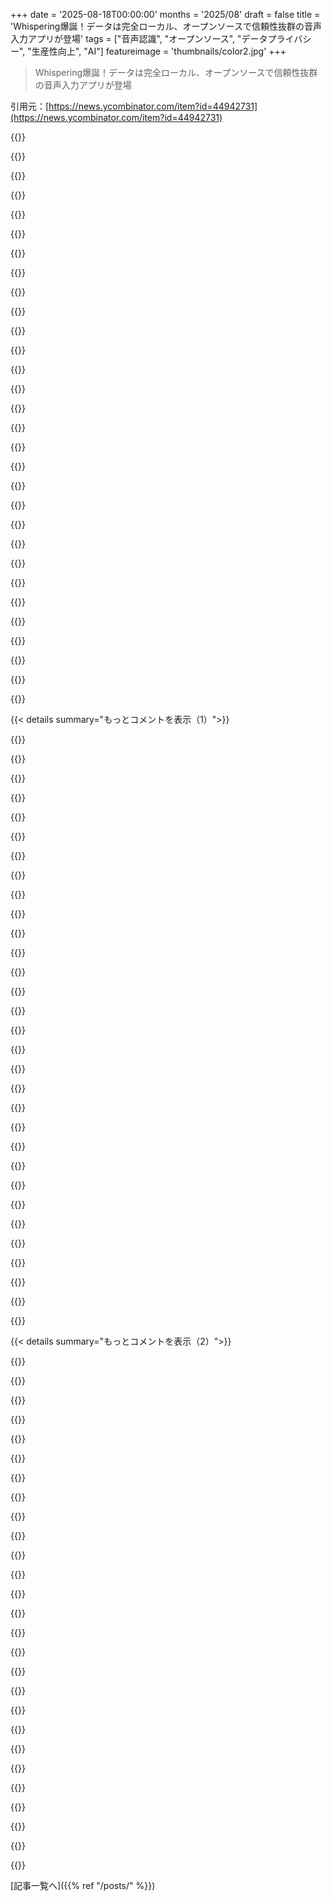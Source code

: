 +++
date = '2025-08-18T00:00:00'
months = '2025/08'
draft = false
title = 'Whispering爆誕！データは完全ローカル、オープンソースで信頼性抜群の音声入力アプリが登場'
tags = ["音声認識", "オープンソース", "データプライバシー", "生産性向上", "AI"]
featureimage = 'thumbnails/color2.jpg'
+++

> Whispering爆誕！データは完全ローカル、オープンソースで信頼性抜群の音声入力アプリが登場

引用元：[https://news.ycombinator.com/item?id=44942731](https://news.ycombinator.com/item?id=44942731)




{{<matomeQuote body="Hey HN！Whispering作ったBradenだよ。データが不透明な音声入力ツールに不満があったから、オープンソースでローカルファーストな「Whispering」を作ったんだ。データはデバイスに保存され、透明性バツグンだよ。有料ツールから乗り換えたし、ハンズフリーやAI変換もできる。Epicenterっていう大きいプロジェクトの一部で、将来的には全部のアプリがオープンソースでローカルファーストで連携するようにしたいな。YCにも採択されたから、これでOSS開発を支援するつもり。フィードバックちょうだい！GitHub: https://github.com/epicenter-so/epicenter Discord: https://go.epicenter.so/discord" userName="braden-w" createdAt="2025/08/18 16:52:29" color="#ff33a1">}}




{{<matomeQuote body="Linuxでの音声入力設定、ちょっと手作りだけどめちゃくちゃ使えるやつ、俺の紹介するね！キー押したら録音開始、離したらwhisper.cppで文字起こしして、dotoolで入力するスクリプトだよ。`whisper.cpp`の`large-v3-turbo-q8_0`モデルの品質と速さにマジで感動してる。NVIDIAモデルもggmlに対応してくれたら嬉しいな。" userName="pstroqaty" createdAt="2025/08/19 07:57:38" color="#785bff">}}




{{<matomeQuote body="GitHub開く前に聞きたいんだけど、これWindowsで動く？今までのWhisperの類似アプリはWindowsだと動かないか、性能が悪いのが多かったんだよね。俺は3090積んだWindowsデスクトップでWhisperとかLLM動かしてるけど、`openai-whisper`だと`q8_0`モデルが使えなくてTritonコアのエラーが出るんだ。1000時間以上は音声処理してきたから、詳しいんだ。" userName="genewitch" createdAt="2025/08/19 15:30:37" color="">}}




{{<matomeQuote body="この手の最新技術を追いかけるなら、やっぱLinux（かMac）使うべきだよ。Windowsに情報が降りてくるのはいつも遅いからね。" userName="generalizations" createdAt="2025/08/19 17:41:10" color="">}}




{{<matomeQuote body="こういうソフトウェア、作るのも使うのも大好きだわ。Upton Sinclairの「給料が理解しないことに依存してるとき、人に何かを理解させるのは難しい！」って名言、まさにって感じだよね。「アプリは大げさである必要ない」っていうのがポイント。結局、機能はいくつかFOSSプロジェクトをbashスクリプトで繋げれば十分。Sucklessの人たちを昔は過激派だと思ってたけど、彼らやUnixの先人たちが正しくて、プレーンテキストが悟りの道だって最近は思うようになったよ。" userName="Y_Y" createdAt="2025/08/19 15:58:05" color="#45d325">}}




{{<matomeQuote body="ローカルでParakeetモデルは使える？俺はMacWhisperユーザーなんだけど、ParakeetはWhisperよりオンデバイスの文字起こしがめちゃくちゃ良くて速いんだよ。MacWhisperとParakeetの「push-to-transcribe」機能の組み合わせは、まさに魔法みたいだね。" userName="wkcheng" createdAt="2025/08/18 19:03:53" color="">}}




{{<matomeQuote body="まだParakeetは対応してないけど、俺も使いたいんだ！Parakeetはめちゃくちゃすごい（リーダーボードの結果も見たよ）。今の予定は、まず`whisper.cpp`の統合を安定させて、その後にParakeetのサポートを追加するつもり。誰かコネクタのPRを手伝ってくれたら、最高に嬉しいな。" userName="braden-w" createdAt="2025/08/18 23:59:48" color="#45d325">}}




{{<matomeQuote body="残念だけど、ParakeetはNVIDIA製だから、`whisper.cpp`じゃ動かないと思うよ（俺の知る限り）。ONNXが必要なんだよね。" userName="Bolwin" createdAt="2025/08/19 01:33:53" color="">}}




{{<matomeQuote body="Parakeetを実装した他のオープンソースプロジェクトがいくつかあるから、チェックしてみて！俺もそのうち自分で実装してみるつもりだよ :D" userName="braden-w" createdAt="2025/08/19 05:15:36" color="">}}




{{<matomeQuote body="Parakeetはすごいね！A100だと3000倍、ノートPCのCPUでも5倍のリアルタイム処理ができるし、Whisper-large-v3より正確なんだよ（https://huggingface.co/spaces/hf-audio/open_asr_leaderboard）。NeMoはちょっと使いにくいけど、MacでMacWhisper経由で動くのは驚きだわ。" userName="daemonologist" createdAt="2025/08/18 21:45:00" color="#ff33a1">}}




{{<matomeQuote body="うん、ParakeetはM1 MacWhisperでサクサク動くよ。Whisperより録音の文字起こしが10倍は速いし、精度もいい感じ。モデルが超高速だから、プッシュ・トゥ・トークでの音声入力もめちゃくちゃスムーズ。英語を話すならParakeetにデメリットは全く感じないね。" userName="wkcheng" createdAt="2025/08/18 23:40:50" color="#ff5c5c">}}




{{<matomeQuote body="Parakeet v3は対応言語がもっと増えたんだって。MacWhisperと相性バッチリだよ。" userName="SebKba" createdAt="2025/08/20 10:36:27" color="">}}




{{<matomeQuote body="ParakeetとかNvidia NeMoのモデルについてちょっと話がそれるんだけど、PyTorchやTFの実際のアーキテクチャ実装が見つからないんだよね。なんか、全部バイナリからインスタンス化されてるみたいで実験しにくい！もしかして俺が何か見落としてるのかな？誰か.nemoモデルに詳しい人いない？" userName="warangal" createdAt="2025/08/19 06:57:34" color="">}}




{{<matomeQuote body="MacWhisperに+1！機能満載だし、買い切りなのがいいね。開発者も常に改善してくれてるし。" userName="polo" createdAt="2025/08/18 21:35:21" color="">}}




{{<matomeQuote body="オープンソースでローカルファーストなアプリを提唱するEpicenterの理念、素晴らしいね！データをプレーンテキストやSQLiteで保存し、信頼できる共有メモリ上にツールを構築するんだ。TTS経験はないけど、EpicenterがあるからWhisperingから始める。リポジトリにスターしたし、貢献できそうなアプリも考えてみる。公開ありがとう、YC合格おめでとう！:)" userName="chrisweekly" createdAt="2025/08/18 20:15:46" color="#ff5733">}}




{{<matomeQuote body="応援ありがとう！フィードバック本当に嬉しいし、ビジョンに共感してくれて最高だよ。STT/TTSの経験は気にしないで、オープンソースやデータ所有の価値観を共有できる人と繋がれるのが素晴らしいんだ :) YCでの時間が実り多くなって、他のOSS開発者へのサポートも増やせるように頑張るね。これからもよろしく！" userName="braden-w" createdAt="2025/08/19 05:13:22" color="#785bff">}}




{{<matomeQuote body="ここではSTT（Speech-to-Text）の話をしてるんだと思うよ、TTSじゃないね。" userName="sebastiennight" createdAt="2025/08/19 03:02:08" color="">}}




{{<matomeQuote body="おっと！全くその通り、それ言いたかったんだ。" userName="chrisweekly" createdAt="2025/08/19 11:27:54" color="">}}




{{<matomeQuote body="もしクラウド版も欲しければ、AgentDB APIを使ってアップロードして、SQLの実行場所を変えるだけでいけるよ。" userName="spullara" createdAt="2025/08/18 21:17:21" color="#ff5c5c">}}




{{<matomeQuote body="それ良いアイデアだね…知識ベース全体をgitリポジトリで管理して、その上で構築すればいいんだよ。" userName="dev0p" createdAt="2025/08/19 09:06:20" color="">}}




{{<matomeQuote body="今朝リポジトリをチェックしてる人へ、今Whisper C++サポートを追加するリリース作業中なんだ！<br>https://github.com/epicenter-so/epicenter/pull/655<br>これがプッシュされたら、もっと広範囲なローカルトランスクリプションがサポートされるよ。あと少し修正するだけ :)" userName="braden-w" createdAt="2025/08/18 18:17:33" color="#785bff">}}




{{<matomeQuote body="YCに入ったって言ってたけど、すべてオープンソースでローカルだと、プロジェクトの収益化はどうするの？" userName="teiferer" createdAt="2025/08/19 05:47:03" color="#ff33a1">}}




{{<matomeQuote body="＞基本的にローカルファーストなオープンソースソフトウェアに夢中なんだ。<br>みんなそうあるべきだよね。" userName="marcodiego" createdAt="2025/08/18 20:24:29" color="">}}




{{<matomeQuote body="Whisperingを1年くらい使ってるけど、PCとの接し方が本当に変わったよ。プログラマブルなホットキーがあるマウスやキーボードを買って、Whisperingのショートカットを使ってるんだ。もう普通のタイピングには戻れないよ、めちゃくちゃ非効率に感じる。<br>たくさんの努力、本当にありがとう！" userName="dumbmrblah" createdAt="2025/08/18 18:48:08" color="#ff5c5c">}}




{{<matomeQuote body="サポート本当にありがとう！すごく嬉しいよ :) 役に立ってるって聞いてよかった、何か問題があったらいつでも連絡してね！" userName="braden-w" createdAt="2025/08/19 04:58:58" color="#ff5c5c">}}




{{<matomeQuote body="前からディクテーションに興味はあるけど、音声は全部ローカルで処理したいんだ。FUTO Keyboardのモデルとか試したけど、まだ完璧じゃない感じがする。<br>思考の流れからまともなコンテンツが作れないのが不満。モデルが間や「うーん」を除去できないし、言い間違い修正も苦手なんだ。<br>この課題がPCやスマホで動くオープンモデルで解決されるといいな。もっと高性能なモデルや良いアプリってあるのかな？<br>とりあえず不便だけどタイピングし続けるよ。" userName="Tmpod" createdAt="2025/08/18 23:44:44" color="#ff5c5c">}}




{{<matomeQuote body="Whisperって試した？オープンウェイトだよ。このアプリの「変換」機能は、LLMでテキストをクリーンアップするんだ。お金はかかるけど、フィラーワードの除去だけじゃなく、文脈を考慮した修正もできるはずだよ。" userName="hephaes7us" createdAt="2025/08/19 02:06:36" color="#785bff">}}




{{<matomeQuote body="今はLLMにテキストを流してクリーンアップするのが一番みたい。Whisperingもそれをサポートしてるよ。最近の転写モデルは自分で修正する機能が弱くて、Whisperのプロンプト機能もイマイチなんだ。たぶん、モデルを軽量で高性能に保つための設計なんだろうね。" userName="braden-w" createdAt="2025/08/19 05:23:20" color="#ff33a1">}}




{{<matomeQuote body="「手助けしようとしている」って言ってるけど、それって今もうできるの？それとも、これから実装される機能なの？" userName="_345" createdAt="2025/08/19 05:34:35" color="">}}




{{<matomeQuote body="共有ありがとう！最高だね！このモデルって子供の話し声でも使えるかな？教育現場ではプライバシー重視のローカルモデルがすごく役立つけど、Whisperは子供の声が苦手だって聞いたんだよね。" userName="glial" createdAt="2025/08/18 18:48:47" color="#45d325">}}




{{< details summary="もっとコメントを表示（1）">}}

{{<matomeQuote body="ありがとう！その通り、Whisperは若い声が苦手だと思う。他のモデルは試してないけど、子供の声は素晴らしいユースケースだね（教育でプライバシーは超重要だし）。Hypernote! (https://hyprnote.com/)も見てみて！OWhisper (https://docs.hyprnote.com/owhisper/what-is-this)みたいに、モデルの選択肢を増やしてるかもよ。" userName="braden-w" createdAt="2025/08/19 00:06:05" color="#ff5733">}}




{{<matomeQuote body="シェアありがとう！LLMで自然言語からコードを作れるようになって、文字起こしがすごく便利になったんだ。私のワークフローも君と一緒だよ。OS統合には複雑な思いがあるけど、君のアプリは色々な可能性を開いてくれるね！僕はUSB-HIDフットペダルでプッシュ・トゥ・トランスクライブを試してるんだけど、アプリなら転写モデルにコンテキストを注入したり、画面上の情報を使ったりできるのはすごい。あと、別のキーで、すぐに必要ないメモをノートファイルに直接追加できる機能も欲しいな。epicenterの考え方に感謝するよ、これからも注目するね。" userName="hephaes7us" createdAt="2025/08/18 23:09:00" color="#ff33a1">}}




{{<matomeQuote body="サポートありがとう、OSレベルの統合には僕も同感だよ。だって、オープンソースでコードが公開されてないと、どんなアプリも信頼できないからね！" userName="braden-w" createdAt="2025/08/19 05:28:58" color="#ff5733">}}




{{<matomeQuote body="もしもっと知りたかったら、CursorlessとかTalonVoice、その辺りのツールを調べてみて。実際にコードを音声入力してるけど、かなりスマートな方法でやってるから。" userName="NDxTreme" createdAt="2025/08/19 02:41:42" color="#45d325">}}




{{<matomeQuote body="これってVoiceInkとどう違うの？VoiceInkもオープンソースで前からあるし、君のアプリの機能全部持ってるみたいだけど？ https://github.com/Beingpax/VoiceInk" userName="michael-sumner" createdAt="2025/08/18 20:02:52" color="#38d3d3">}}




{{<matomeQuote body="すぐにわかる違いは、VoiceInkがmacOS専用なのに、WhisperingはmacOSだけじゃなくLinuxとWindowsもサポートしてるってことだよ。" userName="phainopepla2" createdAt="2025/08/18 20:41:36" color="#785bff">}}




{{<matomeQuote body="VoiceInk（買い切り）とWisprFlow（サブスク）が、今のお気に入りディクテーションアプリなんだ。Whisperingも見たけど、UXや設定の分かりやすさではVoiceInkがずっと優れてるね。だからVoiceInkはもっと注目されるべきだよ。<br>ディクテーションアプリには、速さや精度以外にも大事なことがたくさんあるんだ。例えば、録音トグルショートカットの柔軟性、録音中の視覚的なアイコン表示、クリップボードの扱い方（録音中にコピーするか？出力後にクリアするか？）とかね。VoiceInkはこれらの点ですごく良い感じだから、WisprFlowのサブスクはもうすぐ解約できそうだ！" userName="d4rkp4ttern" createdAt="2025/08/19 15:11:16" color="#ff5c5c">}}




{{<matomeQuote body="VoiceInk、本当に好き！<br>Whisperingのデベロッパーさんへ：”右シフト”をトグルに設定できますか？あと、VoiceInkみたいに、<br>– 短い右シフトの押し込み → 録音開始、もう一度短く押して停止<br>– または ”長い右シフトの押し込み”（例えば0.5秒以上） → 録音開始、右シフトを離すと停止<br>こんな感じだとすごく便利だよ。<br>もう一つすごくクールなのは、VoiceInkみたいな ”ミニレコーダー” が画面にポップアップして、録音終了後に現在の文字起こしと ”変換” アクションを表示して、どれを適用するか（または複数）選べるようにしてほしいな。そして毎回、その結果をクリップボードに貼り付けるんだ。" userName="oulipo" createdAt="2025/08/18 21:17:22" color="#45d325">}}




{{<matomeQuote body="関連情報だけど、ちょっと耳寄りな話。<br>俺は100%ローカルでオフラインの文字起こしにこれをしばらく使ってるけど、めっちゃ良いよ！<br>https://github.com/pluja/whishper" userName="tummler" createdAt="2025/08/18 20:11:09" color="#785bff">}}




{{<matomeQuote body="おお、これ教えてくれてマジありがとう！スレッドに入れてくれて感謝！他のオープンソースプロジェクトを見るのっていつも楽しいね！" userName="braden-w" createdAt="2025/08/19 05:26:44" color="">}}




{{<matomeQuote body="他の似たプロジェクトのコメントでもよく言われてるけど、音声ディクテーションをタイピングの代わりに使う時の問題の一つは、リアルタイムでの視覚的な表示がないことなんだ。文字を打つ時って、すぐにテキストが見えるから思考が途切れないんだけど（特に長い文章の時ね）。でもディクテーションだと、遅延があったり、ディクテーションが終わってからじゃないと表示されないから、書くほど快適じゃないんだよね。ついでに言うと、多くの人が”書きながら考える”タイプだけど、ディクテーションだとその体験はできないんだ。<br>ディクテーションをよく使う人だと、そのうち慣れてくるのかな？" userName="divan" createdAt="2025/08/19 08:12:10" color="#ff5733">}}




{{<matomeQuote body="ディクテーションってまだ使い道があると思うよ。俺にとっては、脚本を紙に落とし込むのに最高の手段なんだ。タイピングは速いけど、考えて話す方がもっと速いからね。話したいストーリーやビデオの思考の流れを、飛び飛びでも気にせず録音するんだ。意識の流れみたいにね。その後で時間をかけて編集したり、順序を整えたり、きれいにする。これが、ただ書くよりもずっと速いんだ。<br>俺はマルチプラットフォームでWhisperがめっちゃうまく動くwhisperfileを使ってるよ。<br>https://huggingface.co/Mozilla/whisperfile" userName="archerx" createdAt="2025/08/19 08:24:44" color="#ff5c5c">}}




{{<matomeQuote body="ディクテーションがすごく理にかなってる状況ってたくさんあるよ。俺の周りだと、医者はみんなレコーダー（たいていフットペダル付き）に話して、それを看護師が文字起こししてるんだ。だって、患者さんを診察中にタイピングするのは集中を妨げるし、衛生的じゃないからね。一部は機械文字起こしを使い始めてるけど、クラウドだとプライバシーやセキュリティがひどいんだ。「GDPR認定」とか言っても信用できないしね。だからローカルでできるオプションがあるのは最高だよ。<br>同様に、俺は物理的な作業、例えばハードウェアのリバースエンジニアリングでテーブルが分解した電子機器でいっぱいとか、慎重にプローブを持ってる時なんかにディクテーションを使ってるよ。「プローブYにXボルト」って書くためにいちいち手を止めてたら作業が遅れちゃうからね。" userName="franga2000" createdAt="2025/08/19 11:38:56" color="#ff33a1">}}




{{<matomeQuote body="めっちゃ良いね！<br>OsX向けだと、VoiceInkってのもあって、これも似ててオープンソースだよ。<br>https://github.com/Beingpax/VoiceInk/" userName="oulipo" createdAt="2025/08/18 21:14:15" color="#785bff">}}




{{<matomeQuote body="すごく似てて、これもちゃんと動くよ。APIキーは自分で用意するか、ローカルのWhisperでも使えるみたい。" userName="jiehong" createdAt="2025/08/18 21:22:48" color="">}}




{{<matomeQuote body="おお、これ教えてくれてマジありがとう！また別のオープンソースプロジェクトがあって最高だね！彼らのParakeetの実装から学ぶこといっぱいありそう！" userName="braden-w" createdAt="2025/08/19 05:24:39" color="">}}




{{<matomeQuote body="複数話者認識ツールを見つけたいな。1対1のセッションを自動で文字起こしして、それをLLMに食わせて「えーと」みたいな無駄な言葉を消したり、文脈を考慮したスペルチェックをしたいんだ。LLMの部分は簡単そうだけど、話者認識って実用レベルなのかな？" userName="mrgaro" createdAt="2025/08/19 09:39:09" color="#ff33a1">}}




{{<matomeQuote body="話者分離（Speaker Diarization）ってのが、君が探してるものだよ。今一番人気なのはpyannote.audioだね。いつかWhisperモデルと組み合わせて文字起こしに使おうと思ってるんだけど、まだ時間が取れてないんだ。" userName="torstenvl" createdAt="2025/08/19 09:55:30" color="#38d3d3">}}




{{<matomeQuote body="ちょっと宣伝させてくれ—speechischeap.comを見てみてよ。話者分離のパイプラインを3ヶ月かけて完璧にしたから、きっと満足してもらえると思うよ。" userName="ilyakaminsky" createdAt="2025/08/19 12:22:13" color="">}}




{{<matomeQuote body="これって、色々な言語でどのくらいうまく動くの？" userName="diamondage" createdAt="2025/08/19 20:14:06" color="">}}




{{<matomeQuote body="このソフトは最高だよ。今年に入ってから毎日使ってる。ChatGPTやClaudeのデスクトップ版の音声入力に不満があって使い始めたんだ。音声入力はタイピングよりずっと速いし、文章を考える時の悩みも減るね。マウスのサイドボタンに機能を割り当ててるけど、自動ペーストはイマイチ。タスクバーアイコンがないから、録音中かどうかわからなくなるのは困るな。変換機能は良いけど、LLMがたまに質問に答えちゃうのは何とかしたいな。" userName="PickledJesus" createdAt="2025/08/19 10:32:40" color="#ff5733">}}




{{<matomeQuote body="サポートありがとう！年初から使ってくれてるなんて嬉しいよ。変換プロンプトの件は全く同感。特に指示したプロンプトを整形する時、たまに変換モデルがそれを実行しちゃうんだよね。自動ペーストとタスクバーアイコンについては、将来的に復活させるようにするね。タスクバーの進捗は、ここhttps://github.com/epicenter-so/epicenter/issues/607で確認できるよ。" userName="braden-w" createdAt="2025/08/20 16:38:26" color="#45d325">}}




{{<matomeQuote body="いいね！俺も最近、ローカルでの文字起こしに興味を持ち始めたところだよ。Deepgram Listen APIの互換性を追加すれば、DeepgramかOWhisper経由でライブトランスクリプションができるようになるんじゃないかな: https://news.ycombinator.com/item?id=44901853 (まだDeepgram JS SDKを動かすのはできてないけど、メンテナーからの返答待ちだ)" userName="solarkraft" createdAt="2025/08/18 18:07:57" color="#ff33a1">}}




{{<matomeQuote body="確認してくれてありがとう！偶然にも、それ、今進行中なんだ: https://github.com/epicenter-so/epicenter/pull/661 今、FFMPEG統合（OWhisperにはすごく特定のフォーマットのファイルが必要なんだ）の大規模リリース作業の真っ最中だけど、その後にこの機能を追加できたらと思ってるよ！" userName="braden-w" createdAt="2025/08/18 18:14:51" color="#ff5c5c">}}




{{<matomeQuote body="ちょっと混乱してるんだけど。記事にはデータは全てデバイスに残るって書いてあって、ローカルファーストを強調してるのに、デモビデオの最初のステップが外部サービスのアクセストークン設定じゃん？GroqとかOpenAIとかが実際の文字起こしをしてて、その結果だけがデバイスに残るってこと？記事の説明とは全然違うんだけど。" userName="Aachen" createdAt="2025/08/18 21:52:09" color="#785bff">}}




{{<matomeQuote body="Aachenさん、指摘ありがとう。もっとしっかり説明するべきだったね。このアプリは、外部API（Groq、OpenAIなど）と、最近追加されたローカル転写（Whisper.cpp、OWhisper、Speachesなど）の両方をサポートしてるんだ。ローカル転写は、デバイスから一切データが出ないから安心してね。Leftiumさんが言ってたように、ローカルファーストのWhisper C++実装は、たった数時間前に投稿されたばかりだよ。" userName="braden-w" createdAt="2025/08/18 23:58:09" color="#45d325">}}




{{<matomeQuote body="whisper.cppを使ったローカル転写機能がたった2時間前にリリースされたよ！詳細はここを見てね: https://github.com/epicenter-so/epicenter/releases/tag/v7.3...." userName="Leftium" createdAt="2025/08/18 22:51:50" color="#38d3d3">}}




{{<matomeQuote body="「データは全部デバイスにローカル保存されて、音声は直接選んだクラウドプロバイダ（Groq, OpenAI, ElevenLabsなど）かローカルプロバイダ（Speaches, owhisperなど）に送られる」って書いてあるけど、これはアプリが仲介役じゃなくて、好きなプロバイダを使うかローカルで動かせるってことだね。" userName="IanCal" createdAt="2025/08/18 22:36:28" color="#ff5c5c">}}




{{<matomeQuote body="問題は「データは全部デバイスにローカル保存される」っていう部分が、その後の文と矛盾してることだよ。<br>こう書いたらどうかな？「データは全部デバイスにローカル保存されるよ。ただし、明示的にクラウドプロバイダを音声入力に使うと決めた場合は別だけど。」" userName="bangaladore" createdAt="2025/08/19 00:01:40" color="#ff5c5c">}}




{{<matomeQuote body="素晴らしい修正案だね、投稿を編集できたらよかったんだけど！READMEを更新してこの点を反映させたよ。" userName="braden-w" createdAt="2025/08/19 00:09:47" color="">}}

{{</details>}}




{{< details summary="もっとコメントを表示（2）">}}

{{<matomeQuote body="もう少し分かりやすくなるように、トップのテキストを修正したよ。指摘してくれてありがとう！" userName="dang" createdAt="2025/08/19 05:40:49" color="">}}




{{<matomeQuote body="リソースを食ったり、独自ベンダーやサービスに依存するのは嫌だなあ。DeepSpeechやVoskはAI以前からローカルでよく動いたけど、設定が大変だった。もっといいバージョンないかな？<br>Coqui STTってのが後継で、Coqui TTSに進化したらしい。Kaldiも古いけどメンテされてるみたいだね。あ、ごめん、この概要記事に色々なオプションが説明されてたよ: https://www.gladia.io/blog/best-open-source-speech-to-text-m... と https://www.gladia.io/blog/thinking-of-using-open-source-whi..." userName="0xbadcafebee" createdAt="2025/08/18 22:22:37" color="#ff5733">}}




{{<matomeQuote body="返信が遅れてごめんね、記事を共有してくれてありがとう！同感だよ。将来もっと良いオープンソースのSTTオプションがたくさん出てくるといいな。" userName="braden-w" createdAt="2025/08/19 05:40:24" color="">}}




{{<matomeQuote body="いろんなオフライン文字起こしアプリを試したけど、やっぱりお気に入りはhttps://whispernotes.appだな。高精度、買い切り、完全にオフライン。UIもシンプルで好き。<br>正直、サブスクアプリにはうんざりだよ。本当にオフラインなら、買い切りモデルであるべきじゃない？ローカル優先の意義はクラウドサービスに依存しないことなんだから、なんでそんな料金体系にするの？<br>とは言え、Whisperingは絶対試すよ。この分野で新しいオープンソースの選択肢、特にwhisper.cppのローカル統合は嬉しいね。" userName="mrbig0" createdAt="2025/08/19 15:27:44" color="#785bff">}}




{{<matomeQuote body="Patreonみたいなケースは全く考えないの？オフラインアプリでも、継続的なメンテナンスやR＆DのためにIAPサブスクリプションはPatreonの形になり得るよ。うんざりするのは分かるけど、そこまで憤慨するのは理解できないな。" userName="wahnfrieden" createdAt="2025/08/19 19:38:54" color="#ff5733">}}




{{<matomeQuote body="他の素晴らしい代替アプリを紹介してくれてありがとう！UIもすごくきれいだね。<br>今、料金は完全に無料だよ。ローカルモデルのサポートを拡大して、完全に無料で使えるように頑張ってる。サブスクリプションはユーザー次第って感じかな。<br>試してくれてありがとう、無理に使う必要はないよ！結局、僕はオープンソースで信頼できるものを作りたいだけなんだ。そして、以前の投稿で話したEpicenterエコシステム、データレイヤーにフィットしてくれるといいなと思ってる。" userName="braden-w" createdAt="2025/08/19 15:37:10" color="#45d325">}}




{{<matomeQuote body="最高の仕事だね！Willow Voiceを使っていたんだけど、これ（Whispering）に乗り換えようと思うよ。こっちはずっと安いし、Willow Voiceはキーを押すだけで録音開始できて、どんなテキスト入力にもコンテキストが反映されるUI/UXが最高なんだ。まだWhisperingはインストールしてないけど、すぐに試してみるね。P.S" userName="Johnny_Bonk" createdAt="2025/08/18 18:17:47" color="">}}




{{<matomeQuote body="素晴らしいね、試してくれてありがとう！また感想を聞かせてね、いつでもメッセージしてくれて大丈夫だよ :) クローズドソースの代替アプリで足りない機能があったら喜んで追加するよ！" userName="braden-w" createdAt="2025/08/18 18:51:37" color="#45d325">}}




{{<matomeQuote body="Whisperingはセマンティックな修正をサポートしてる？ちょっと検索してみたけど、確認できなかったんだ。" userName="newman314" createdAt="2025/08/18 18:29:57" color="">}}




{{<matomeQuote body="うーん、プロンプトはモデルレベル（Whisperがサポートしてる＼prompt＼パラメータは時々機能する）と、変換レベル（書き起こしたテキストをプロンプトに注入して、選んだLLMモデルから出力を得る）の両方でサポートしてるよ。他にセマンティック修正をどう実装できるか不明だけど、今後数週間で機能セットを大幅に拡張するのはいつでも大歓迎だよ！" userName="braden-w" createdAt="2025/08/18 18:46:44" color="#ff5733">}}




{{<matomeQuote body="彼らはWhisperがどう機能するか知らないのかもね。彼らの質問への答えは＼イエス＼だと思うし、プロジェクトで明確な答えが見つからないのは、開発者にとってはあまりにも自明すぎて、あえてドキュメントにするほどじゃないからじゃないかな。Whisperは音声をLLM出力に変換しようとするし、書き起こしは通常、適切な大文字小文字、句読点、そして周囲の文脈に基づいて特定のドメインに沿うことができるよ。" userName="joshred" createdAt="2025/08/18 18:57:06" color="#45d325">}}




{{<matomeQuote body="こんな素晴らしい製品を共有してくれてありがとう。<br>先週、遅い商用製品にうんざりして、自分で似たようなアプリを作ったんだ。ボタン一つで話したことを全て録音して、書き起こしてアプリに入れるローカルで動くやつだよ。あと、母国語で話したことが自動的に英語に翻訳される二つ目のモードを作るのが本当に重要だったんだ。<br>もちろん、フォーマット、カンマや引用符の配置も全部うまくいくよ。<br>macOSのネイティブなディクテーションアプリで、これがまだ実現されていないなんて信じられないね。" userName="g48ywsJk6w48" createdAt="2025/08/19 03:50:57" color="#ff5733">}}




{{<matomeQuote body="応援ありがとう、本当に嬉しいよ！翻訳に役立ったと聞いてよかった。確かに、ネイティブのディクテーションがまだ普及してないのはちょっとおかしいよね。その間、OSSがそのギャップを埋めてくれるよ。" userName="braden-w" createdAt="2025/08/19 05:08:26" color="">}}




{{<matomeQuote body="すごくクールなプロジェクトだね。品質の観点から、どの書き起こしモデルが一番良いと思う？これについては色々な意見を聞くから、開発プロセスで何か発見があったら教えてほしいな。" userName="jnmandal" createdAt="2025/08/18 21:39:06" color="">}}




{{<matomeQuote body="GroqでホストされているWhisperを使うのが大好きだよ。書き起こしがほぼ瞬時だからね。ElevenLabsのScribeモデルも精度が特に優れていて、高品質な書き起こしや、発話者分離とタイムスタンプを得るために手動でファイルをAPIにアップロードするのに使ってるよ（https://elevenlabs.io/app/speech-to-text）。とはいえ、モデルについては一番の専門家じゃないけどね。普段のワークフローでは、ローカルの書き起こしにはWhisper C++を、速度とパフォーマンスの最高のバランスを求めるならGroqを使い分けてるよ。特に機密性の高い作業でなければね。" userName="braden-w" createdAt="2025/08/19 05:19:01" color="#38d3d3">}}




{{<matomeQuote body="いいね。うん、家で自分で作ったシステムをドッグフーディングしてるんだ。whisper.cppを使ってるけど、特に問題はないよ。よくElevenLabsを使うべきだと言われるけど、決断するのに役立つベンチマークを作るのが面倒でさ。" userName="jnmandal" createdAt="2025/08/19 15:58:33" color="">}}




{{<matomeQuote body="音声入力で、話し始めたタイミングでアクティブなテキストボックスにテキストを入れてほしいな。そうすれば、テキストボックスをクリックして話し始め、その間に別の作業もできて便利なんだよね。" userName="ajolly" createdAt="2025/08/21 15:38:06" color="">}}




{{<matomeQuote body="こういうツール、前から気になってたんだ。今はWhisprflowとかAqua Voiceを使ってるけど、自分のAPI keyを使って、もっとローカルに情報を保存したいんだよね。データってどうやって保存されてて、どうやってアクセスできるの？" userName="ayushrodrigues" createdAt="2025/08/18 20:50:15" color="">}}




{{<matomeQuote body="データは今IndexedDBに保存されてて、UIからしかアクセスできないんだ（システムファイルを直接見れば別だけどね）。でもね、将来のアップデートでは、すべての文字起こしはローカルのファイルシステムにMarkdownファイルとして保存される予定だよ。詳細はまた今度話すね！" userName="braden-w" createdAt="2025/08/19 05:00:17" color="#38d3d3">}}




{{<matomeQuote body="ちゃんと理解できてないのかな？ローカルで動かせるって書いてあるけど、API keyなしでどうやって動かすのか全然情報がないんだよね。Whisperモデルはわかるけど、どうすればいいの？オフラインで動かすドキュメントがないよ...。" userName="mrs6969" createdAt="2025/08/18 19:26:11" color="">}}




{{<matomeQuote body="前にもコメントしたんだけど、今Whisper C++のサポートを追加するリリース作業中なんだ！<br>https://github.com/epicenter-so/epicenter/pull/655<br>これが実装されたら、もっとローカルでの文字起こしが便利になるよ。あと少し修正するだけなんだ！" userName="braden-w" createdAt="2025/08/18 19:39:59" color="#45d325">}}




{{<matomeQuote body="すごいね、これでWhisperingは、たぶん使わないだろうなと思ってたものから、日々のワークフローに組み込もうかなと考えるものに変わったよ。素晴らしいツールを本当にありがとう！" userName="ericd" createdAt="2025/08/19 13:08:23" color="">}}




{{<matomeQuote body="完全にローカルで使いたいなら、Speachesを使う必要があるってドキュメントにしっかり書いてあるよ。<br>https://speaches.ai/" userName="rpdillon" createdAt="2025/08/18 19:31:11" color="">}}




{{<matomeQuote body="そんなにはっきり書いてないよ、少し触れてるだけだ。投稿者がローカルファーストについて熱く語ってるのに、オンラインプロバイダーを優先してるのは正直大きな見落としだと思うな。" userName="yunohn" createdAt="2025/08/18 21:21:23" color="">}}




{{<matomeQuote body="うん、ごめん、ドキュメントとデモの更新を怠ってたんだ。この投稿はローカル文字起こし機能がもっと早くリリースされると見込んでたんだけど、バグで時間かかっちゃってね。前はGroqがデフォルトだったけど、それはローカル文字起こしを考え出す前で、とりあえず動くものが欲しかったからなんだ。ドキュメントではローカルをデフォルトにするように変更するよ。" userName="braden-w" createdAt="2025/08/19 00:13:02" color="#ff5c5c">}}




{{<matomeQuote body="うん、ごめんね、返信する前にREADMEのほとんどは読んだんだ。こんなに読むのは珍しいことだってわかってるよ。" userName="rpdillon" createdAt="2025/08/20 13:58:41" color="">}}

{{</details>}}



[記事一覧へ]({{% ref "/posts/" %}})

